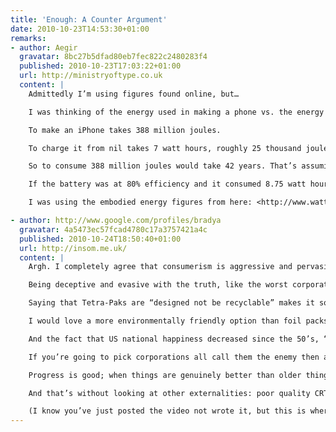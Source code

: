 ```yaml
---
title: 'Enough: A Counter Argument'
date: 2010-10-23T14:53:30+01:00
remarks:
- author: Aegir
  gravatar: 8bc27b5dfad80eb7fec822c2480283f4
  published: 2010-10-23T17:03:22+01:00
  url: http://ministryoftype.co.uk
  content: |
    Admittedly I’m using figures found online, but…

    I was thinking of the energy used in making a phone vs. the energy to charge it, regardless of any efficiency losses.

    To make an iPhone takes 388 million joules.

    To charge it from nil takes 7 watt hours, roughly 25 thousand joules. That’s about 9 million joules a year, assuming you do that every day (unlikely, but let’s be generous).

    So to consume 388 million joules would take 42 years. That’s assuming 100% useful energy.

    If the battery was at 80% efficiency and it consumed 8.75 watt hours per charge (6250 extra joules), it would take 62000 years of charging it every day for the waste to add up to a new phone.

    I was using the embodied energy figures from here: <http://www.wattzon.com/stuff/items/k9fmwte14tuxxadzktgj1baucj/kateul1aiv26yqzm9qifapx6t1>

- author: http://www.google.com/profiles/bradya
  gravatar: 4a5473ec57fcad4780c17a3757421a4c
  published: 2010-10-24T18:50:40+01:00
  url: http://insom.me.uk/
  content: |
    Argh. I completely agree that consumerism is aggressive and pervasive but videos like that make me angry in the way Michael Moore’s do.

    Being deceptive and evasive with the truth, like the worst corporations do, is not the way to make your point.

    Saying that Tetra-Paks are “designed not be recyclable” makes it sound like some insidious plot to create waste so that … wait, what’s in it for Tetra Pak again? Is it enough for bad corporations to be doing evil; there doesn’t have to be a profit motive?

    I would love a more environmentally friendly option than foil packs, but they reduce food waste (which is a big problem) by allowing food to keep for longer. Here, the external cost of using more degradable packaging is wasting more food.

    And the fact that US national happiness decreased since the 50’s, “around the time” that planned obsolescence became in vogue! Are we expected to not know the difference between correlation and causation? *grumble*

    If you’re going to pick corporations all call them the enemy then acting like them to win favour in the short term is a long term loss. (If I may get political: see Labour in the 90’s).

    Progress is good; when things are genuinely better than older things it makes sense to replace them, especially when they have naturally died out: Non-CFC fridges are better for the environment than freon containing ones. “A rated” appliances have far lower running costs and therefore use less energy.

    And that’s without looking at other externalities: poor quality CRT screens harm your eyesight. Flicker, which is eliminated by LCD, causes headaches, discomfort, even lost working hours. That woman’s 5-year-old CRT may not be the pious correct choice she thinks, and portraying anyone who upgrades as doing so “because she looks like she’s on a space ship” is reductive and insulting.

    (I know you’ve just posted the video not wrote it, but this is where I found it so I thought I would comment here).
---
```

